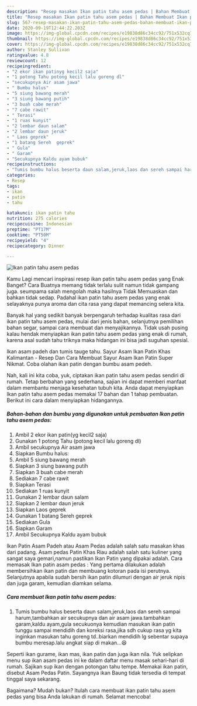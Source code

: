 ```yaml
---
description: "Resep masakan Ikan patin tahu asem pedas | Bahan Membuat Ikan patin tahu asem pedas Yang Enak Dan Lezat"
title: "Resep masakan Ikan patin tahu asem pedas | Bahan Membuat Ikan patin tahu asem pedas Yang Enak Dan Lezat"
slug: 567-resep-masakan-ikan-patin-tahu-asem-pedas-bahan-membuat-ikan-patin-tahu-asem-pedas-yang-enak-dan-lezat
date: 2020-09-19T12:44:22.203Z
image: https://img-global.cpcdn.com/recipes/e19838d86c34cc92/751x532cq70/ikan-patin-tahu-asem-pedas-foto-resep-utama.jpg
thumbnail: https://img-global.cpcdn.com/recipes/e19838d86c34cc92/751x532cq70/ikan-patin-tahu-asem-pedas-foto-resep-utama.jpg
cover: https://img-global.cpcdn.com/recipes/e19838d86c34cc92/751x532cq70/ikan-patin-tahu-asem-pedas-foto-resep-utama.jpg
author: Stanley Sullivan
ratingvalue: 4.8
reviewcount: 12
recipeingredient:
- "2 ekor ikan patinyg kecil2 saja"
- "1 potong Tahu potong kecil lalu goreng dl"
- "secukupnya Air asam jawa"
- " Bumbu halus"
- "5 siung bawang merah"
- "3 siung bawang putih"
- "3 buah cabe merah"
- "7 cabe rawit"
- " Terasi"
- "1 ruas kunyit"
- "2 lembar daun salam"
- "2 lembar daun jeruk"
- " Laos geprek"
- "1 batang Sereh  geprek"
- " Gula"
- " Garam"
- "Secukupnya Kaldu ayam bubuk"
recipeinstructions:
- "Tumis bumbu halus beserta daun salam,jeruk,laos dan sereh sampai harum,tambahkan air secukupnya dan air asam jawa.tambahkan garam,kaldu ayam,gula secukuonya kemudian masukan ikan patin tunggu sampai mendidih dan koreksi rasa,jika sdh cukup rasa yg kita inginkan masukan tahu goreng td..biarkan mendidih lg sebentar supaya bumbu meresap.lalu angkat siap di makan...😆"
categories:
- Resep
tags:
- ikan
- patin
- tahu

katakunci: ikan patin tahu 
nutrition: 275 calories
recipecuisine: Indonesian
preptime: "PT17M"
cooktime: "PT50M"
recipeyield: "4"
recipecategory: Dinner

---
```



![Ikan patin tahu asem pedas](https://img-global.cpcdn.com/recipes/e19838d86c34cc92/751x532cq70/ikan-patin-tahu-asem-pedas-foto-resep-utama.jpg)

Kamu Lagi mencari inspirasi resep ikan patin tahu asem pedas yang Enak Banget? Cara Buatnya memang tidak terlalu sulit namun tidak gampang juga. seumpama salah mengolah maka hasilnya Tidak Memuaskan dan bahkan tidak sedap. Padahal ikan patin tahu asem pedas yang enak selayaknya punya aroma dan cita rasa yang dapat memancing selera kita.

Banyak hal yang sedikit banyak berpengaruh terhadap kualitas rasa dari ikan patin tahu asem pedas, mulai dari jenis bahan, selanjutnya pemilihan bahan segar, sampai cara membuat dan menyajikannya. Tidak usah pusing kalau hendak menyiapkan ikan patin tahu asem pedas yang enak di rumah, karena asal sudah tahu triknya maka hidangan ini bisa jadi suguhan spesial.

Ikan asam padeh dan tumis tauge tahu. Sayur Asam Ikan Patin Khas Kalimantan - Resep Dan Cara Membuat Sayur Asam Ikan Patin Super Nikmat. Coba olahan ikan patin dengan bumbu asam pedeh.


Nah, kali ini kita coba, yuk, ciptakan ikan patin tahu asem pedas sendiri di rumah. Tetap berbahan yang sederhana, sajian ini dapat memberi manfaat dalam membantu menjaga kesehatan tubuh kita. Anda dapat menyiapkan Ikan patin tahu asem pedas memakai 17 bahan dan 1 tahap pembuatan. Berikut ini cara dalam menyiapkan hidangannya.

<!--inarticleads1-->

##### Bahan-bahan dan bumbu yang digunakan untuk pembuatan Ikan patin tahu asem pedas:

1. Ambil 2 ekor ikan patin(yg kecil2 saja)
1. Gunakan 1 potong Tahu (potong kecil lalu goreng dl)
1. Ambil secukupnya Air asam jawa
1. Siapkan  Bumbu halus:
1. Ambil 5 siung bawang merah
1. Siapkan 3 siung bawang putih
1. Siapkan 3 buah cabe merah
1. Sediakan 7 cabe rawit
1. Siapkan  Terasi
1. Sediakan 1 ruas kunyit
1. Gunakan 2 lembar daun salam
1. Siapkan 2 lembar daun jeruk
1. Siapkan  Laos geprek
1. Gunakan 1 batang Sereh  geprek
1. Sediakan  Gula
1. Siapkan  Garam
1. Ambil Secukupnya Kaldu ayam bubuk


Ikan Patin Asam Padeh atau Asam Pedas adalah salah satu masakan khas dari padang. Asam pedas Patin Khas Riau adalah salah satu kuliner yang sangat saya gemari,namun pastikan Ikan Patin yang dipakai adalah. Cara memasak Ikan patin asam pedas : Yang pertama dilakukan adalah membersihkan ikan patin dan membuang kotoran pada isi perutnya. Selanjutnya apabila sudah bersih ikan patin dilumuri dengan air jeruk nipis dan juga garam, kemudian diamkan selama. 

<!--inarticleads2-->

##### Cara membuat Ikan patin tahu asem pedas:

1. Tumis bumbu halus beserta daun salam,jeruk,laos dan sereh sampai harum,tambahkan air secukupnya dan air asam jawa.tambahkan garam,kaldu ayam,gula secukuonya kemudian masukan ikan patin tunggu sampai mendidih dan koreksi rasa,jika sdh cukup rasa yg kita inginkan masukan tahu goreng td..biarkan mendidih lg sebentar supaya bumbu meresap.lalu angkat siap di makan...😆


Seperti ikan gurame, ikan mas, ikan patin dan juga ikan nila. Yuk selipkan menu sup ikan asam pedas ini ke dalam daftar menu masak sehari-hari di rumah. Sajikan sup ikan dengan potongan tahu tempe. Memakai ikan patin, disebut Asam Pedas Patin. Sayangnya ikan Baung tidak tersedia di tempat tinggal saya sekarang. 

Bagaimana? Mudah bukan? Itulah cara membuat ikan patin tahu asem pedas yang bisa Anda lakukan di rumah. Selamat mencoba!

